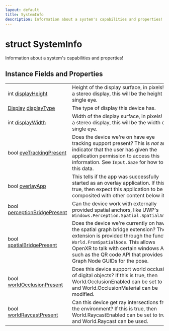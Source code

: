 ```yaml
---
layout: default
title: SystemInfo
description: Information about a system's capabilities and properties!
---
```

# struct SystemInfo

Information about a system's capabilities and properties!


## Instance Fields and Properties

|  |  |
|--|--|
|int [displayHeight]({{site.url}}/Pages/Reference/SystemInfo/displayHeight.html)|Height of the display surface, in pixels! For a stereo display, this will be the height of a single eye.|
|[Display]({{site.url}}/Pages/Reference/Display.html) [displayType]({{site.url}}/Pages/Reference/SystemInfo/displayType.html)|The type of display this device has.|
|int [displayWidth]({{site.url}}/Pages/Reference/SystemInfo/displayWidth.html)|Width of the display surface, in pixels! For a stereo display, this will be the width of a single eye.|
|bool [eyeTrackingPresent]({{site.url}}/Pages/Reference/SystemInfo/eyeTrackingPresent.html)|Does the device we're on have eye tracking support present? This is _not_ an indicator that the user has given the application permission to access this information. See `Input.Gaze` for how to use this data.|
|bool [overlayApp]({{site.url}}/Pages/Reference/SystemInfo/overlayApp.html)|This tells if the app was successfully started as an overlay application. If this is true, then expect this application to be composited with other content below it!|
|bool [perceptionBridgePresent]({{site.url}}/Pages/Reference/SystemInfo/perceptionBridgePresent.html)|Can the device work with externally provided spatial anchors, like UWP's `Windows.Perception.Spatial.SpatialAnchor`|
|bool [spatialBridgePresent]({{site.url}}/Pages/Reference/SystemInfo/spatialBridgePresent.html)|Does the device we're currently on have the spatial graph bridge extension? The extension is provided through the function `World.FromSpatialNode`. This allows OpenXR to talk with certain windows APIs, such as the QR code API that provides Graph Node GUIDs for the pose.|
|bool [worldOcclusionPresent]({{site.url}}/Pages/Reference/SystemInfo/worldOcclusionPresent.html)|Does this device support world occlusion of digital objects? If this is true, then World.OcclusionEnabled can be set to true, and World.OcclusionMaterial can be modified.|
|bool [worldRaycastPresent]({{site.url}}/Pages/Reference/SystemInfo/worldRaycastPresent.html)|Can this device get ray intersections from the environment? If this is true, then World.RaycastEnabled can be set to true, and World.Raycast can be used.|





